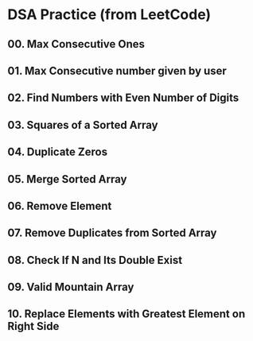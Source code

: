 # DSA Practice (from LeetCode)
## 00. Max Consecutive Ones
## 01. Max Consecutive number given by user
## 02. Find Numbers with Even Number of Digits
## 03. Squares of a Sorted Array
## 04. Duplicate Zeros
## 05. Merge Sorted Array
## 06. Remove Element
## 07. Remove Duplicates from Sorted Array
## 08. Check If N and Its Double Exist
## 09. Valid Mountain Array
## 10. Replace Elements with Greatest Element on Right Side
